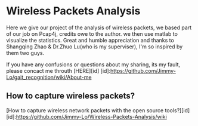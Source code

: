 # Wireless Packets Analysis
Here we give our project of the analysis of wireless packets, we based part of our job on Pcap4j, credits owe to the author. 
we then use matlab to visualize the statistics. Great and humble appreciation and thanks to Shangqing Zhao & Dr.Zhuo Lu(who is my superviser), I'm so inspired by them two guys.

If you have any confusions or questions about my sharing, its my fault, please concact me throuth [HERE][id]
[id]:https://github.com/Jimmy-Lo/gait_recognition/wiki/About-me  


## How to capture wireless packets?
[How to capture wireless network packets with the open source tools?][id]  
[id]:https://github.com/Jimmy-Lo/Wireless-Packets-Analysis/wiki
